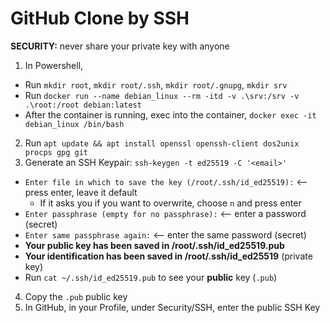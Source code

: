 # GitHub Clone by SSH

**SECURITY:** never share your private key with anyone

1. In Powershell,
  * Run `mkdir root`, `mkdir root/.ssh`, `mkdir root/.gnupg`, `mkdir srv`
  * Run `docker run --name debian_linux --rm -itd -v .\srv:/srv -v .\root:/root debian:latest`
  * After the container is running, exec into the container, `docker exec -it debian_linux /bin/bash`
2. Run `apt update && apt install openssl openssh-client dos2unix procps gpg git`
3. Generate an SSH Keypair: `ssh-keygen -t ed25519 -C '<email>'`
  * `Enter file in which to save the key (/root/.ssh/id_ed25519):` <-- press enter, leave it default
    * If it asks you if you want to overwrite, choose `n` and press enter
  * `Enter passphrase (empty for no passphrase):` <-- enter a password (secret)
  * `Enter same passphrase again:` <-- enter the same password (secret)
  * **Your public key has been saved in /root/.ssh/id_ed25519.pub**
  * **Your identification has been saved in /root/.ssh/id_ed25519** (private key)
  * Run `cat ~/.ssh/id_ed25519.pub` to see your **public** key (`.pub`)
4. Copy the `.pub` public key
5. In GitHub, in your Profile, under Security/SSH, enter the public SSH Key
